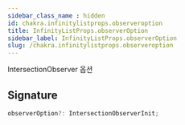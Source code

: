 ```yaml
---
sidebar_class_name : hidden
id: chakra.infinitylistprops.observeroption
title: InfinityListProps.observerOption
sidebar_label: InfinityListProps.observerOption
slug: /chakra.infinitylistprops.observeroption
---
```






IntersectionObserver 옵션

## Signature

```typescript
observerOption?: IntersectionObserverInit;
```
